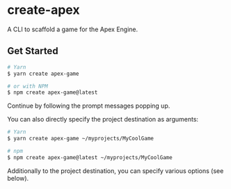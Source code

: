 # create-apex

A CLI to scaffold a game for the Apex Engine.

## Get Started

```bash
# Yarn
$ yarn create apex-game

# or with NPM
$ npm create apex-game@latest
```

Continue by following the prompt messages popping up.

You can also directly specify the project destination as arguments:

```bash
# Yarn
$ yarn create apex-game ~/myprojects/MyCoolGame

# npm
$ npm create apex-game@latest ~/myprojects/MyCoolGame
```

Additionally to the project destination, you can specify various options (see below).
